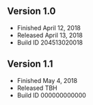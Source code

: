 ## Version 1.0
* Finished April 12, 2018
* Released April 13, 2018
* Build ID 204513020018

## Version 1.1
* Finished May 4, 2018
* Released TBH
* Build ID 000000000000